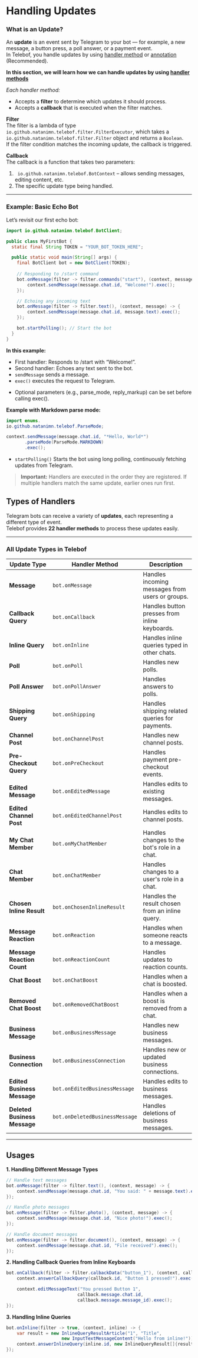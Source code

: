 # Handling Updates

### What is an Update?
An **update** is an event sent by Telegram to your bot — for example, a new message, a button press, a poll answer, or a payment event.  
In Telebof, you handle updates by using [handler method](#types-of-handlers) or [annotation](/telebof/annotations) (Recommended).

**In this section, we will learn how we can handle updates by using [handler methods](#types-of-handlers)**

*Each handler method:*

- Accepts a **filter** to determine which updates it should process.
- Accepts a **callback** that is executed when the filter matches.


**Filter**  
The filter is a lambda of type `
io.github.natanimn.telebof.filter.FilterExecutor`, which takes a `
io.github.natanimn.telebof.filter.Filter` object and returns a `Boolean`.  
If the filter condition matches the incoming update, the callback is triggered.

**Callback**  
The callback is a function that takes two parameters:

1. `
io.github.natanimn.telebof.BotContext` – allows sending messages, editing content, etc.
2. The specific update type being handled.

---

### Example: Basic Echo Bot
Let’s revisit our first echo bot:

```java
import io.github.natanimn.telebof.BotClient;

public class MyFirstBot {
  static final String TOKEN = "YOUR_BOT_TOKEN_HERE";

  public static void main(String[] args) {
    final BotClient bot = new BotClient(TOKEN);
   
    // Responding to /start command
    bot.onMessage(filter -> filter.commands("start"), (context, message) -> {
        context.sendMessage(message.chat.id, "Welcome!").exec();
    });

    // Echoing any incoming text
    bot.onMessage(filter -> filter.text(), (context, message) -> {
        context.sendMessage(message.chat.id, message.text).exec();
    });

    bot.startPolling(); // Start the bot
  }
}
```

**In this example:**

- First handler: Responds to /start with “Welcome!”.
- Second handler: Echoes any text sent to the bot.
- `sendMessage` sends a message.
- `exec()` executes the request to Telegram.

* Optional parameters (e.g., parse_mode, reply_markup) can be set before calling exec().

**Example with Markdown parse mode:**
```java
import enums.
io.github.natanimn.telebof.ParseMode;

context.sendMessage(message.chat.id, "*Hello, World*")
       .parseMode(ParseMode.MARKDOWN)
       .exec();

```
- `startPolling()`
Starts the bot using long polling, continuously fetching updates from Telegram.

> **Important:** Handlers are executed in the order they are registered.
If multiple handlers match the same update, earlier ones run first.

## Types of Handlers

Telegram bots can receive a variety of **updates**, each representing a different type of event.  
Telebof provides **22 handler methods** to process these updates easily.

---

### All Update Types in Telebof

| **Update Type**                  | **Handler Method**                       | **Description** |
|----------------------------------|-------------------------------------------|-----------------|
| **Message**                      | `bot.onMessage`                           | Handles incoming messages from users or groups. |
| **Callback Query**               | `bot.onCallback`                          | Handles button presses from inline keyboards. |
| **Inline Query**                  | `bot.onInline`                            | Handles inline queries typed in other chats. |
| **Poll**                         | `bot.onPoll`                              | Handles new polls. |
| **Poll Answer**                   | `bot.onPollAnswer`                        | Handles answers to polls. |
| **Shipping Query**                | `bot.onShipping`                          | Handles shipping related queries for payments. |
| **Channel Post**                  | `bot.onChannelPost`                       | Handles new channel posts. |
| **Pre-Checkout Query**            | `bot.onPreCheckout`                       | Handles payment pre-checkout events. |
| **Edited Message**                | `bot.onEditedMessage`                     | Handles edits to existing messages. |
| **Edited Channel Post**           | `bot.onEditedChannelPost`                 | Handles edits to channel posts. |
| **My Chat Member**                | `bot.onMyChatMember`                      | Handles changes to the bot's role in a chat. |
| **Chat Member**                   | `bot.onChatMember`                        | Handles changes to a user's role in a chat. |
| **Chosen Inline Result**          | `bot.onChosenInlineResult`                | Handles the result chosen from an inline query. |
| **Message Reaction**              | `bot.onReaction`                          | Handles when someone reacts to a message. |
| **Message Reaction Count**        | `bot.onReactionCount`                     | Handles updates to reaction counts. |
| **Chat Boost**                    | `bot.onChatBoost`                         | Handles when a chat is boosted. |
| **Removed Chat Boost**            | `bot.onRemovedChatBoost`                  | Handles when a boost is removed from a chat. |
| **Business Message**              | `bot.onBusinessMessage`                   | Handles new business messages. |
| **Business Connection**           | `bot.onBusinessConnection`                | Handles new or updated business connections. |
| **Edited Business Message**       | `bot.onEditedBusinessMessage`             | Handles edits to business messages. |
| **Deleted Business Message**      | `bot.onDeletedBusinessMessage`            | Handles deletions of business messages. |

---

## Usages 
**1. Handling Different Message Types**

```java
// Handle text messages
bot.onMessage(filter -> filter.text(), (context, message) -> {
    context.sendMessage(message.chat.id, "You said: " + message.text).exec();
});

// Handle photo messages
bot.onMessage(filter -> filter.photo(), (context, message) -> {
    context.sendMessage(message.chat.id, "Nice photo!").exec();
});

// Handle document messages
bot.onMessage(filter -> filter.document(), (context, message) -> {
    context.sendMessage(message.chat.id, "File received").exec();
});
```

**2. Handling Callback Queries from Inline Keyboards**

```java
bot.onCallback(filter -> filter.calbackData("button_1"), (context, callback) -> {
    context.answerCallbackQuery(callback.id, "Button 1 pressed!").exec();

    context.editMessageText("You pressed Button 1", 
                           callback.message.chat.id, 
                           callback.message.message_id).exec();
});
```

**3. Handling Inline Queries**

```java
bot.onInline(filter -> true, (context, inline) -> {
    var result = new InlineQueryResultArticle("1", "Title", 
                     new InputTextMessageContent("Hello from inline!"));
    context.answerInlineQuery(inline.id, new InlineQueryResult[]{result}).exec();
});
```